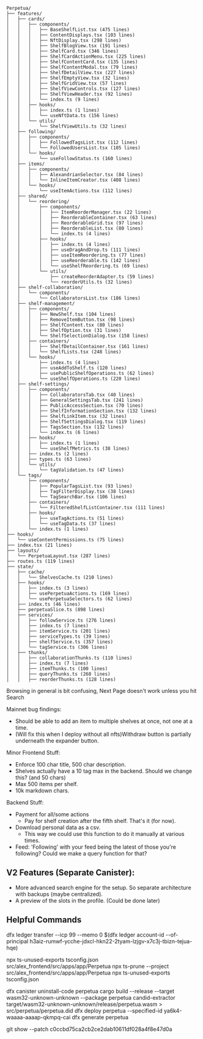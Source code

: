 ```
Perpetua/
├── features/
│   ├── cards/
│   │   ├── components/
│   │   │   ├── BaseShelfList.tsx (475 lines)
│   │   │   ├── ContentDisplays.tsx (103 lines)
│   │   │   ├── NftDisplay.tsx (298 lines)
│   │   │   ├── ShelfBlogView.tsx (191 lines)
│   │   │   ├── ShelfCard.tsx (346 lines)
│   │   │   ├── ShelfCardActionMenu.tsx (225 lines)
│   │   │   ├── ShelfContentCard.tsx (135 lines)
│   │   │   ├── ShelfContentModal.tsx (79 lines)
│   │   │   ├── ShelfDetailView.tsx (227 lines)
│   │   │   ├── ShelfEmptyView.tsx (32 lines)
│   │   │   ├── ShelfGridView.tsx (57 lines)
│   │   │   ├── ShelfViewControls.tsx (127 lines)
│   │   │   ├── ShelfViewHeader.tsx (92 lines)
│   │   │   └── index.ts (9 lines)
│   │   ├── hooks/
│   │   │   ├── index.ts (1 lines)
│   │   │   └── useNftData.ts (156 lines)
│   │   └── utils/
│   │       └── ShelfViewUtils.ts (32 lines)
│   ├── following/
│   │   ├── components/
│   │   │   ├── FollowedTagsList.tsx (112 lines)
│   │   │   └── FollowedUsersList.tsx (105 lines)
│   │   └── hooks/
│   │       └── useFollowStatus.ts (160 lines)
│   ├── items/
│   │   ├── components/
│   │   │   ├── AlexandrianSelector.tsx (84 lines)
│   │   │   └── InlineItemCreator.tsx (408 lines)
│   │   └── hooks/
│   │       └── useItemActions.tsx (112 lines)
│   ├── shared/
│   │   └── reordering/
│   │       ├── components/
│   │       │   ├── ItemReorderManager.tsx (22 lines)
│   │       │   ├── ReorderableContainer.tsx (63 lines)
│   │       │   ├── ReorderableGrid.tsx (97 lines)
│   │       │   ├── ReorderableList.tsx (80 lines)
│   │       │   └── index.ts (4 lines)
│   │       ├── hooks/
│   │       │   ├── index.ts (4 lines)
│   │       │   ├── useDragAndDrop.ts (111 lines)
│   │       │   ├── useItemReordering.ts (77 lines)
│   │       │   ├── useReorderable.ts (142 lines)
│   │       │   └── useShelfReordering.ts (69 lines)
│   │       └── utils/
│   │           ├── createReorderAdapter.ts (59 lines)
│   │           └── reorderUtils.ts (32 lines)
│   ├── shelf-collaboration/
│   │   └── components/
│   │       └── CollaboratorsList.tsx (186 lines)
│   ├── shelf-management/
│   │   ├── components/
│   │   │   ├── NewShelf.tsx (104 lines)
│   │   │   ├── RemoveItemButton.tsx (98 lines)
│   │   │   ├── ShelfContent.tsx (80 lines)
│   │   │   ├── ShelfOption.tsx (31 lines)
│   │   │   └── ShelfSelectionDialog.tsx (158 lines)
│   │   ├── containers/
│   │   │   ├── ShelfDetailContainer.tsx (161 lines)
│   │   │   └── ShelfLists.tsx (248 lines)
│   │   └── hooks/
│   │       ├── index.ts (4 lines)
│   │       ├── useAddToShelf.ts (120 lines)
│   │       ├── usePublicShelfOperations.ts (62 lines)
│   │       └── useShelfOperations.ts (220 lines)
│   ├── shelf-settings/
│   │   ├── components/
│   │   │   ├── CollaboratorsTab.tsx (40 lines)
│   │   │   ├── GeneralSettingsTab.tsx (241 lines)
│   │   │   ├── PublicAccessSection.tsx (70 lines)
│   │   │   ├── ShelfInformationSection.tsx (132 lines)
│   │   │   ├── ShelfLinkItem.tsx (32 lines)
│   │   │   ├── ShelfSettingsDialog.tsx (119 lines)
│   │   │   ├── TagsSection.tsx (132 lines)
│   │   │   └── index.ts (6 lines)
│   │   ├── hooks/
│   │   │   ├── index.ts (1 lines)
│   │   │   └── useShelfMetrics.ts (38 lines)
│   │   ├── index.ts (2 lines)
│   │   ├── types.ts (63 lines)
│   │   └── utils/
│   │       └── tagValidation.ts (47 lines)
│   └── tags/
│       ├── components/
│       │   ├── PopularTagsList.tsx (93 lines)
│       │   ├── TagFilterDisplay.tsx (38 lines)
│       │   └── TagSearchBar.tsx (106 lines)
│       ├── containers/
│       │   └── FilteredShelfListContainer.tsx (111 lines)
│       ├── hooks/
│       │   ├── useTagActions.ts (51 lines)
│       │   └── useTagData.ts (37 lines)
│       └── index.ts (1 lines)
├── hooks/
│   └── useContentPermissions.ts (75 lines)
├── index.tsx (21 lines)
├── layouts/
│   └── PerpetuaLayout.tsx (287 lines)
├── routes.ts (119 lines)
├── state/
│   ├── cache/
│   │   └── ShelvesCache.ts (210 lines)
│   ├── hooks/
│   │   ├── index.ts (3 lines)
│   │   ├── usePerpetuaActions.ts (169 lines)
│   │   └── usePerpetuaSelectors.ts (62 lines)
│   ├── index.ts (46 lines)
│   ├── perpetuaSlice.ts (898 lines)
│   ├── services/
│   │   ├── followService.ts (276 lines)
│   │   ├── index.ts (7 lines)
│   │   ├── itemService.ts (201 lines)
│   │   ├── serviceTypes.ts (39 lines)
│   │   ├── shelfService.ts (357 lines)
│   │   └── tagService.ts (306 lines)
│   ├── thunks/
│   │   ├── collaborationThunks.ts (110 lines)
│   │   ├── index.ts (7 lines)
│   │   ├── itemThunks.ts (100 lines)
│   │   ├── queryThunks.ts (268 lines)
│   │   ├── reorderThunks.ts (128 lines)
```








Browsing in general is bit confusing, Next Page doesn't work unless you hit Search















Mainnet bug findings: 


- Should be able to add an item to multiple shelves at once, not one at a time.
- (Will fix this when I deploy without all nfts)Withdraw button is partially underneath the expander button.







Minor Frontend Stuff:
- Enforce 100 char title, 500 char description.
- Shelves actually have a 10 tag max in the backend. Should we change this? (and 50 chars)
- Max 500 items per shelf.
- 10k markdown chars.


Backend Stuff:
- Payment for all/some actions
  - Pay for shelf creation after the fifth shelf. That's it (for now).
- Download personal data as a csv.
  - This way we could use this function to do it manually at various times.
- Feed: 'Following' with your feed being the latest of those you're following? Could we make a query function for that?




 


## V2 Features (Separate Canister):
- More advanced search engine for the setup. So separate architecture with backups (maybe centralized).
- A preview of the slots in the profile. (Could be done later)







## Helpful Commands

dfx ledger transfer --icp 99 --memo 0 $(dfx ledger account-id --of-principal h3aiz-rumwf-ycche-jdxcl-hkn22-2tyam-lzjgv-x7c3j-tbizn-tejua-hqe)


npx ts-unused-exports tsconfig.json src/alex_frontend/src/apps/app/Perpetua
npx ts-prune --project src/alex_frontend/src/apps/app/Perpetua
npx ts-unused-exports tsconfig.json


dfx canister uninstall-code perpetua
cargo build --release --target wasm32-unknown-unknown --package perpetua
candid-extractor target/wasm32-unknown-unknown/release/perpetua.wasm > src/perpetua/perpetua.did
dfx deploy perpetua --specified-id ya6k4-waaaa-aaaap-qkmpq-cai
dfx generate perpetua

git show --patch c0ccbd75ca2cb2ce2dab10611df028a4f8e47d0a



